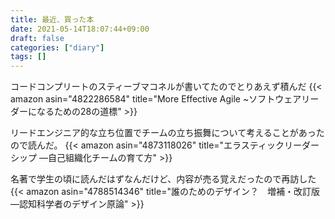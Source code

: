 ```yaml
---
title: 最近、買った本
date: 2021-05-14T18:07:44+09:00
draft: false
categories: ["diary"]
tags: []
---
```



コードコンプリートのスティーブマコネルが書いてたのでとりあえず積んだ
{{< amazon asin="4822286584" title="More Effective Agile ~ソフトウェアリーダーになるための28の道標" >}}


リードエンジニア的な立ち位置でチームの立ち振舞について考えることがあったので読んだ。
{{< amazon asin="4873118026" title="エラスティックリーダーシップ ―自己組織化チームの育て方" >}}


名著で学生の頃に読んだはずなんだけど、内容が売る覚えだったので再訪した
{{< amazon asin="4788514346" title="誰のためのデザイン？　増補・改訂版　―認知科学者のデザイン原論" >}}